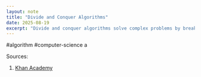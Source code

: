 ```yaml
---
layout: note
title: "Divide and Conquer Algorithms"
date: 2025-08-19
excerpt: "Divide and conquer algorithms solve complex problems by breaking them down into smaller sub-problems, solving each sub-problem, and then combining the solutions."
---
```


#algorithm #computer-science 
a














Sources:
1. [Khan Academy](https://www.khanacademy.org/computing/computer-science/algorithms/merge-sort/a/divide-and-conquer-algorithms)